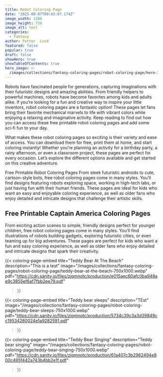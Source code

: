 ```yaml
---
title: Robot Coloring Page
date: "2025-08-07T09:43:07.174Z"
image_width: 1280
image_height: 720
image_alt: test
categories:
  - Fantasy
author: Petter  Lund
featured: false
popular: true
draft: false
showHero: true
showTableOfContents: true
hero_image: >-
  /images/collections/fantasy-coloring-pages/robot-coloring-page/hero-1312x656.webp
---
```


Robots have fascinated people for generations, capturing imaginations with their futuristic designs and amazing abilities. From friendly helpers to powerful machines, robots have become favorites among kids and adults alike. If you’re looking for a fun and creative way to inspire your little inventors, robot coloring pages are a fantastic option! These pages let fans bring their favorite mechanical marvels to life with vibrant colors while enjoying a relaxing and imaginative activity. Keep reading to find out how you can access these free printable robot coloring pages and add some sci-fi fun to your day.

What makes these robot coloring pages so exciting is their variety and ease of access. You can download them for free, print them at home, and start coloring instantly! Whether you’re planning an activity for a birthday party, a rainy afternoon, or even a classroom project, these pages are perfect for every occasion. Let’s explore the different options available and get started on this creative adventure.

Free Printable Robot Coloring Pages
From sleek futuristic androids to cute, cartoon-style bots, free robot coloring pages come in many styles. You’ll find designs featuring robots exploring space, working in high-tech labs, or just having fun with their human friends. These pages are ideal for kids who want an easy and enjoyable coloring experience, as well as older fans who enjoy detailed and intricate designs that challenge their artistic skills.

## Free Printable Captain America Coloring Pages

From exciting action scenes to simple, friendly designs perfect for younger children, free robot coloring pages come in many styles. You’ll find illustrations of robots building gadgets, exploring futuristic cities, or even teaming up for big adventures. These pages are perfect for kids who want a fun and easy coloring experience, as well as older fans who enjoy detailed and intricate designs that spark their creativity.




<div class="coloring-pages-grid">


{{< coloring-page-embed
  title="Teddy Bear At The Beach"
  description="This is a test"
  image="/images/collections/fantasy-coloring-pages/robot-coloring-page/teddy-bear-at-the-beach-750x1000.webp"
  pdf="https://cdn.sanity.io/files/zjqmnotc/production/e015aec60afc0ba948ae9c3855ef6af7fbb2ee79.pdf"
>}}


{{< coloring-page-embed
  title="Teddy bear sleeps"
  description="TEst"
  image="/images/collections/fantasy-coloring-pages/robot-coloring-page/teddy-bear-sleeps-750x1000.webp"
  pdf="https://cdn.sanity.io/files/zjqmnotc/production/5734c39c3a3d39849cc19534260024e1a9282591.pdf"
>}}


{{< coloring-page-embed
  title="Teddy Bear Singing"
  description="Teddy bear singing"
  image="/images/collections/fantasy-coloring-pages/robot-coloring-page/teddy-bear-singing-750x1000.webp"
  pdf="https://cdn.sanity.io/files/zjqmnotc/production/61a407c3b2962494e800c495f442a743b4bb2e1f.pdf"
>}}

</div>
